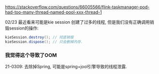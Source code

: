 https://stackoverflow.com/questions/66005566/flink-taskmanager-pod-had-too-many-thread-named-pool-xxx-thread-1


02/23 最近看来可能是kie session 创建了过多的线程, 但是我们没有正确调用销毁session的操作:
```java
kieSession.destroy(); // 彻底销毁
kieSession.dispose(); // 只会删掉内存.
```
        
### 我觉得这个导致了OOM


21-0309: 去除掉Spring, 可能是spring+jool引擎导致的线程泄露.